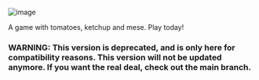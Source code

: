 ![image](https://user-images.githubusercontent.com/60856959/136452601-570364f7-f04e-47e3-9873-b3bdc98bffd5.png)

A game with tomatoes, ketchup and mese. Play today!
### WARNING: This version is deprecated, and is only here for compatibility reasons. This version will not be updated anymore. If you want the real deal, check out the main branch.
